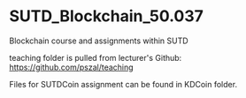# SUTD_Blockchain_50.037
Blockchain course and assignments within SUTD

teaching folder is pulled from lecturer's Github:
https://github.com/pszal/teaching

Files for SUTDCoin assignment can be found in KDCoin folder.
